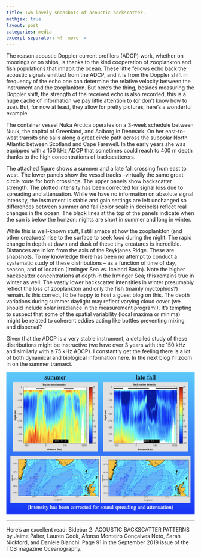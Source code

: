 ```yaml
---
title: Two lovely snapshots of acoustic backscatter.
mathjax: true
layout: post
categories: media
excerpt separator: <!--more-->
---
```


The reason acoustic Doppler current profilers (ADCP) work, whether on moorings or on ships, is thanks to the kind cooperation of zooplankton and fish populations that inhabit the ocean. These little fellows echo back the acoustic signals emitted from the ADCP, and it is from the Doppler shift in frequency of the echo one can determine the relative velocity between the instrument and the zooplankton. But here’s the thing, besides measuring the Doppler shift, the strength of the received echo is also recorded, this is a huge cache of information we pay little attention to (or don’t know how to use). But, for now at least, they allow for pretty pictures, here’s a wonderful example. 
<!--more-->

The container vessel Nuka Arctica operates on a 3-week schedule between Nuuk, the capital of Greenland, and Aalborg in Denmark. On her east-to-west transits she sails along a great circle path across the subpolar North Atlantic between Scotland and Cape Farewell. In the early years she was equipped with a 150 kHz ADCP that sometimes could reach to 400 m depth thanks to the high concentrations of backscatterers. 

The attached figure shows a summer and a late fall crossing from east to west. The lower panels show the vessel tracks –virtually the same great circle route for both crossings. The upper panels show backscatter strength. The plotted intensity has been corrected for signal loss due to spreading and attenuation. While we have no information on absolute signal intensity, the instrument is stable and gain settings are left unchanged so differences between summer and fall (color scale in decibels) reflect real changes in the ocean. The black lines at the top of the panels indicate when the sun is below the horizon: nights are short in summer and long in winter. 

While this is well-known stuff, I still amaze at how the zooplankton (and other creatures) rise to the surface to seek food during the night. The rapid change in depth at dawn and dusk of these tiny creatures is incredible. Distances are in km from the axis of the Reykjanes Ridge. These are snapshots. To my knowledge there has been no attempt to conduct a systematic study of these distributions – as a function of time of day, season, and of location (Irminger Sea vs. Iceland Basin). Note the higher backscatter concentrations at depth in the Irminger Sea; this remains true in winter as well. The vastly lower backscatter intensities in winter presumably reflect the loss of zooplankton and only the fish (mainly myctophids?) remain. Is this correct, I’d be happy to host a guest blog on this. The depth variations during summer daylight may reflect varying cloud cover (we should include solar irradiance in the measurement program!). It’s tempting to suspect that some of the spatial variability (local maxima or minima) might be related to coherent eddies acting like bottles preventing mixing and dispersal? 

Given that the ADCP is a very stable instrument, a detailed study of these distributions might be instructive (we have over 3 years with the 150 kHz and similarly with a 75 kHz ADCP). I constantly get the feeling there is a lot of both dynamical and biological information here. In the next blog I’ll zoom in on the summer transect.

![ NukaArcticaBackscatterSumWin](/assets/NukaArcticaBackscatterSumWin.jpeg)

- - - - -
Here’s an excellent read: 
Sidebar 2: ACOUSTIC BACKSCATTER PATTERNS by Jaime Palter, Lauren Cook, Afonso Monteiro Gonçalves Neto, Sarah Nickford, and Daniele Bianchi. Page 91 in the September 2019 issue of the TOS magazine Oceanography. 
